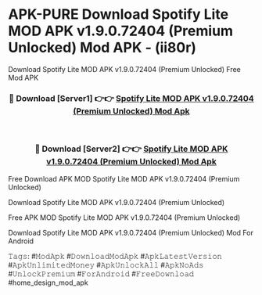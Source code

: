 # APK-PURE Download Spotify Lite MOD APK v1.9.0.72404 (Premium Unlocked) Mod APK - (ii80r)
Download Spotify Lite MOD APK v1.9.0.72404 (Premium Unlocked) Free Mod APK

<div align="center">
<h3>🔴 Download [Server1] 👉👉 <a href="https://apk-comot.site?title=Spotify_Lite_MOD_APK_v1.9.0.72404_(Premium_Unlocked)">Spotify Lite MOD APK v1.9.0.72404 (Premium Unlocked) Mod Apk</a></h3><br>

<h3>🔴 Download [Server2] 👉👉 <a href="https://apk-comot.site?title=Spotify_Lite_MOD_APK_v1.9.0.72404_(Premium_Unlocked)">Spotify Lite MOD APK v1.9.0.72404 (Premium Unlocked) Mod Apk</a></h3>
</div>


Free Download APK MOD Spotify Lite MOD APK v1.9.0.72404 (Premium Unlocked)

Download Spotify Lite MOD APK v1.9.0.72404 (Premium Unlocked) 

Free APK MOD Spotify Lite MOD APK v1.9.0.72404 (Premium Unlocked) 

Download Spotify Lite MOD APK v1.9.0.72404 (Premium Unlocked) Mod For Android

𝚃𝚊𝚐𝚜: #𝙼𝚘𝚍𝙰𝚙𝚔 #𝙳𝚘𝚠𝚗𝚕𝚘𝚊𝚍𝙼𝚘𝚍𝙰𝚙𝚔 #𝙰𝚙𝚔𝙻𝚊𝚝𝚎𝚜𝚝𝚅𝚎𝚛𝚜𝚒𝚘𝚗 #𝙰𝚙𝚔𝚄𝚗𝚕𝚒𝚖𝚒𝚝𝚎𝚍𝙼𝚘𝚗𝚎𝚢 #𝙰𝚙𝚔𝚄𝚗𝚕𝚘𝚌𝚔𝙰𝚕𝚕 #𝙰𝚙𝚔𝙽𝚘𝙰𝚍𝚜 #𝚄𝚗𝚕𝚘𝚌𝚔𝙿𝚛𝚎𝚖𝚒𝚞𝚖 #𝙵𝚘𝚛𝙰𝚗𝚍𝚛𝚘𝚒𝚍 #𝙵𝚛𝚎𝚎𝙳𝚘𝚠𝚗𝚕𝚘𝚊𝚍 #home_design_mod_apk